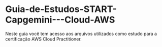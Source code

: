 # Guia-de-Estudos-START-Capgemini---Cloud-AWS

Neste guia você tem acesso aos arquivos utilizados como estudo para a certificação AWS Cloud Practitioner.
